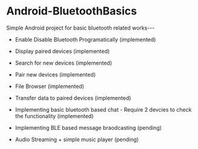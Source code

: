 # Android-BluetoothBasics

Simple Android project for basic bluetooth related works---

  - Enable Disable Bluetooth Programatically (implemented)

  - Display paired devices (implemented)

  - Search for new devices (implemented)

  - Pair new devices (implemented)

  - File Browser (implemented)

  - Transfer data to paired devices (implemented)

  - Implementing basic bluetooth based chat - Require 2 devcies to check the functionality (implemented)
 
  - Implementing BLE based message braodcasting (pending)
  
  - Audio Streaming + simple music player (pending)  

